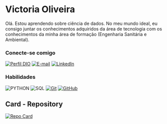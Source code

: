 # Victoria Oliveira
Olá. Estou aprendendo sobre ciência de dados. No meu mundo ideal, eu consigo juntar os conhecimentos adquiridos da área de tecnologia com os conhecimentos da minha área
de formação (Engenharia Sanitária e Ambiental).

### Conecte-se comigo
[![Perfil DIO](https://img.shields.io/badge/-Meu%20Perfil%20na%20DIO-000?style=for-the-badge)](https://web.dio.me/users/victoriagoliveira10/)
[![E-mail](https://img.shields.io/badge/-Email-000?style=for-the-badge&logo=gmail&logoColor=E94D5F)](mailto:victoriagoliveira10@gmail.com)
[![LinkedIn](https://img.shields.io/badge/-LinkedIn-000?style=for-the-badge&logo=linkedin&logoColor=30A3DC)](https://www.linkedin.com/in/SEUUSERNAME/)

### Habilidades
![PYTHON](https://img.shields.io/badge/Python-000?style=for-the-badge&logo=python&logoColor=30A3DC)
![SQL](https://img.shields.io/badge/SQL-000?style=for-the-badge&logo=sql&logoColor=30A3DC)
[![Git](https://img.shields.io/badge/Git-000?style=for-the-badge&logo=git&logoColor=E94D5F)](https://git-scm.com/doc) 
[![GitHub](https://img.shields.io/badge/GitHub-000?style=for-the-badge&logo=github&logoColor=0)](https://docs.github.com/)


## Card - Repository

[![Repo Card](https://github-readme-stats.vercel.app/api/pin/?username=vicsoliveira&repo=cmed_cob_sol&bg_color=000&border_color=30A3DC&show_icons=true&icon_color=30A3DC&title_color=872657&text_color=FFF)](https://github.com/vicsoliveira/cmed_cob_sol)
